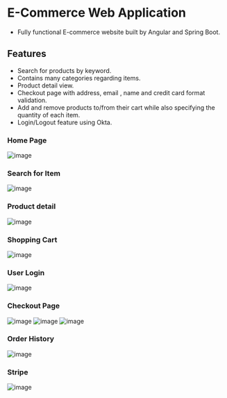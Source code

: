 # E-Commerce Web Application
- Fully functional E-commerce website built by Angular and Spring Boot.

## Features
- Search for products by keyword.
- Contains many categories regarding items.
- Product detail view.
- Checkout page with address, email , name and credit card format validation.
- Add and remove products to/from their cart while also specifying the quantity of each item. 
- Login/Logout feature using Okta.

### Home Page
![image](https://user-images.githubusercontent.com/47198276/200452024-c7a7efd1-f3f2-41ac-988d-ab07c22fa630.png)

### Search for Item
![image](https://user-images.githubusercontent.com/47198276/200452114-04c50022-4354-40e3-9e64-16c1c8bc8204.png)

### Product detail
![image](https://user-images.githubusercontent.com/47198276/211358630-f4642be3-75cf-48fc-90f6-745df295104d.png)

### Shopping Cart
![image](https://user-images.githubusercontent.com/47198276/200452535-a17bd40e-212c-4e03-b67a-a586063482c8.png)

### User Login  
![image](https://user-images.githubusercontent.com/47198276/211359146-b2f0bcfb-344a-49f9-ad08-8c06e5b4635e.png)

### Checkout Page 
![image](https://user-images.githubusercontent.com/47198276/211359364-ea2ee081-38e4-475d-96e4-e1061430b60a.png)
![image](https://user-images.githubusercontent.com/47198276/211359413-5e76da26-e44c-42c2-848c-451e66f22c11.png)
![image](https://user-images.githubusercontent.com/47198276/211359658-703d5ddb-c0de-4171-a257-6fc794958ee9.png)


### Order History
![image](https://user-images.githubusercontent.com/47198276/211358882-32286afc-b2cd-4e28-8ccd-fd02d2231e4c.png)

### Stripe 
![image](https://user-images.githubusercontent.com/47198276/211359012-f511640a-57a7-4062-a8af-928276f8858d.png)
